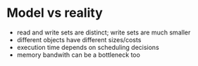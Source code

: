 # Model vs reality
- read and write sets are distinct; write sets are much smaller
- different objects have different sizes/costs
- execution time depends on scheduling decisions 
- memory bandwith can be a bottleneck too
